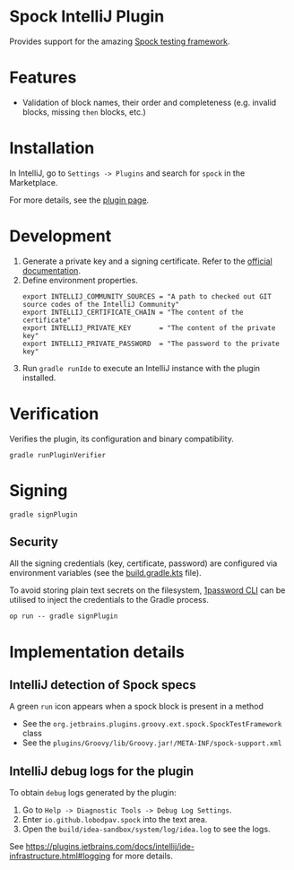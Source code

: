 # Spock IntelliJ Plugin

Provides support for the amazing [Spock testing framework](https://spockframework.org).
               
# Features

- Validation of block names, their order and completeness (e.g. invalid blocks, missing `then` blocks, etc.)
                        
# Installation

In IntelliJ, go to `Settings -> Plugins` and search for `spock` in the Marketplace.

For more details, see the [plugin page](https://plugins.jetbrains.com/plugin/23380-spock-framework-support). 

# Development

1. Generate a private key and a signing certificate. Refer to the [official documentation](https://plugins.jetbrains.com/docs/intellij/plugin-signing.html#generate-private-key).
2. Define environment properties.
    ```shell
    export INTELLIJ_COMMUNITY_SOURCES = "A path to checked out GIT source codes of the IntelliJ Community"
    export INTELLIJ_CERTIFICATE_CHAIN = "The content of the certificate"
    export INTELLIJ_PRIVATE_KEY       = "The content of the private key"
    export INTELLIJ_PRIVATE_PASSWORD  = "The password to the private key"
    ```
3. Run `gradle runIde` to execute an IntelliJ instance with the plugin installed.  
                
# Verification
              
Verifies the plugin, its configuration and binary compatibility.
     
```shell
gradle runPluginVerifier
```

# Signing
                                                
```shell
gradle signPlugin
```

## Security

All the signing credentials (key, certificate, password) are configured
via environment variables (see the [build.gradle.kts](build.gradle.kts) file).

To avoid storing plain text secrets on the filesystem, [1password CLI](https://developer.1password.com/docs/cli)
can be utilised to inject the credentials to the Gradle process. 

```shell
op run -- gradle signPlugin
```

# Implementation details
 
## IntelliJ detection of Spock specs

A green `run` icon appears when a spock block is present in a method
- See the `org.jetbrains.plugins.groovy.ext.spock.SpockTestFramework` class
- See the `plugins/Groovy/lib/Groovy.jar!/META-INF/spock-support.xml`
              
## IntelliJ debug logs for the plugin

To obtain `debug` logs generated by the plugin:
1. Go to `Help -> Diagnostic Tools -> Debug Log Settings`.
2. Enter `io.github.lobodpav.spock` into the text area.
3. Open the `build/idea-sandbox/system/log/idea.log` to see the logs.

See https://plugins.jetbrains.com/docs/intellij/ide-infrastructure.html#logging for more details.
